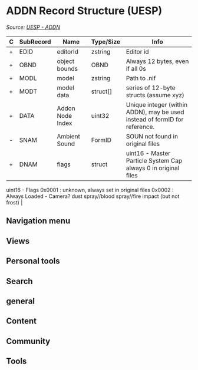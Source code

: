 # ADDN Record Structure (UESP)

*Source: [UESP - ADDN](https://en.uesp.net/wiki/Skyrim_Mod:Mod_File_Format/ADDN)*

| C | SubRecord | Name | Type/Size | Info |
| --- | --- | --- | --- | --- |
| + | EDID | editorId | zstring | Editor id |
| + | OBND | object bounds | OBND | Always 12 bytes, even if all 0s |
| + | MODL | model | zstring | Path to .nif |
| + | MODT | model data | struct[] | series of 12-byte structs (assume xyz) |
| + | DATA | Addon Node Index | uint32 | Unique integer (within ADDN), may be used instead of formID for reference. |
| - | SNAM | Ambient Sound | FormID | SOUN not found in original files |
| + | DNAM | flags | struct | uint16 - Master Particle System Cap always 0 in original files
uint16 - Flags
0x0001 : unknown, always set in original files
0x0002 : Always Loaded - Camera?  dust spray//blood spray//fire impact (but not frost) |

## Navigation menu

## Views

## Personal tools

## Search

## general

## Content

## Community

## Tools

